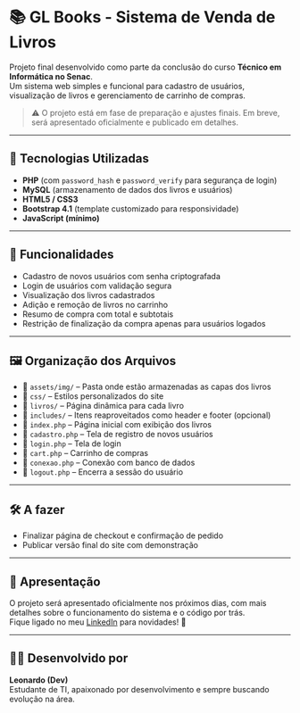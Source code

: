# 📚 GL Books - Sistema de Venda de Livros

Projeto final desenvolvido como parte da conclusão do curso **Técnico em Informática no Senac**.  
Um sistema web simples e funcional para cadastro de usuários, visualização de livros e gerenciamento de carrinho de compras.

> ⚠️ O projeto está em fase de preparação e ajustes finais. Em breve, será apresentado oficialmente e publicado em detalhes.

---

## 🔧 Tecnologias Utilizadas

- **PHP** (com `password_hash` e `password_verify` para segurança de login)
- **MySQL** (armazenamento de dados dos livros e usuários)
- **HTML5 / CSS3**
- **Bootstrap 4.1** (template customizado para responsividade)
- **JavaScript (mínimo)**

---

## 📌 Funcionalidades

- Cadastro de novos usuários com senha criptografada
- Login de usuários com validação segura
- Visualização dos livros cadastrados
- Adição e remoção de livros no carrinho
- Resumo de compra com total e subtotais
- Restrição de finalização da compra apenas para usuários logados

---

## 🖼️ Organização dos Arquivos

- 📁 `assets/img/` – Pasta onde estão armazenadas as capas dos livros
- 📁 `css/` – Estilos personalizados do site
- 📁 `livros/` – Página dinâmica para cada livro
- 📁 `includes/` – Itens reaproveitados como header e footer (opcional)
- 📄 `index.php` – Página inicial com exibição dos livros
- 📄 `cadastro.php` – Tela de registro de novos usuários
- 📄 `login.php` – Tela de login
- 📄 `cart.php` – Carrinho de compras
- 📄 `conexao.php` – Conexão com banco de dados
- 📄 `logout.php` – Encerra a sessão do usuário

---

## 🛠️ A fazer

- Finalizar página de checkout e confirmação de pedido
- Publicar versão final do site com demonstração

---

## 📣 Apresentação

O projeto será apresentado oficialmente nos próximos dias, com mais detalhes sobre o funcionamento do sistema e o código por trás.  
Fique ligado no meu [LinkedIn](https://www.linkedin.com) para novidades! 🚀

---

## 👨‍💻 Desenvolvido por

**Leonardo (Dev)**  
Estudante de TI, apaixonado por desenvolvimento e sempre buscando evolução na área.  
